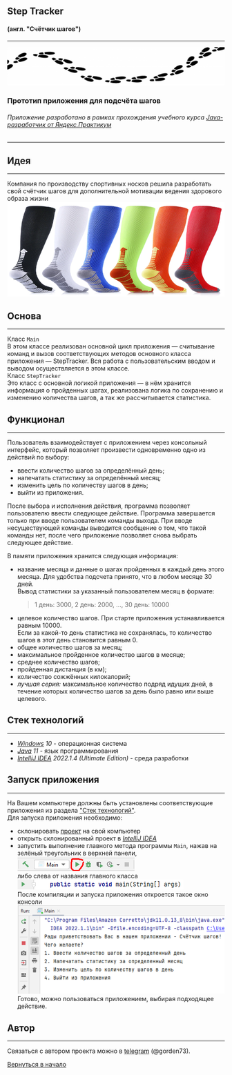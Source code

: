 ## Step Tracker
#### (англ. "Счётчик шагов")
***
![Steps](Steps.png)

### Прототип приложения для подсчёта шагов

###### Приложение разработано в рамках прохождения учебного курса [Java-разработчик от Яндекс.Практикум](https://practicum.yandex.ru/java-developer/)
***
## Идея
***
Компания по производству спортивных носков решила разработать свой счётчик шагов для дополнительной
мотивации ведения здорового образа жизни
<br>![Socks](Socks.png)

## Основа
***
Класс `Main`
<br>В этом классе реализован основной цикл приложения — считывание команд и вызов
соответствующих методов основного класса приложения — StepTracker. Вся работа с пользовательским
вводом и выводом осуществляется в этом классе.
<br>Класс `StepTracker`
<br>Это класс с основной логикой приложения — в нём хранится информация о пройденных шагах, реализована
логика по сохранению и изменению количества шагов, а так же рассчитывается статистика.

## Функционал
***
Пользователь взаимодействует с приложением через консольный интерфейс, который позволяет произвести
одновременно одно из действий по выбору:
- ввести количество шагов за определённый день;
- напечатать статистику за определённый месяц;
- изменить цель по количеству шагов в день;
- выйти из приложения.

После выбора и исполнения действия, программа позволяет пользователю ввести следующее
  действие. Программа завершается только при вводе пользователем команды выхода. При вводе
  несуществующей команды выводится сообщение о том, что такой команды нет, после чего
  приложение позволяет снова выбрать следующее действие.

В памяти приложения хранится следующая информация:
- название месяца и данные о шагах пройденных в каждый день этого месяца. Для удобства подсчета 
  принято, что в любом месяце 30 дней.
<br>Вывод статистики за указанный пользователем месяц в формате:
  >1 день: 3000, 2 день: 2000, ..., 30 день: 10000
- целевое количество шагов. При старте приложения устанавливается равным 10000.
<br>Если за какой-то день статистика не сохранялась, то количество шагов в этот день становится 
  равным 0.
- общее количество шагов за месяц;
- максимальное пройденное количество шагов в месяце;
- среднее количество шагов;
- пройденная дистанция (в км);
- количество сожжённых килокалорий;
- _лучшая серия:_ максимальное количество подряд идущих дней, в течение которых количество шагов 
за день было равно или выше целевого.

## Стек технологий
***
- *[Windows](https://www.microsoft.com/ru-ru/software-download/windows10) 10* - операционная
система
- *[Java](https://www.java.com/ru/) 11* - язык программирования
- *[IntelliJ IDEA](https://www.jetbrains.com/ru-ru/idea/download/?ysclid=l8l4s0cdro888284513#section=windows) 2022.1.4 (Ultimate Edition)* - среда разработки

## Запуск приложения
___
На Вашем компьютере должны быть установлены соответствующие приложения из раздела ["Стек
технологий"](#стек-технологий).
<br>Для запуска приложения необходимо:
- склонировать [проект](https://github.com/gorden73/java-sprint1-hw) на свой компьютер
- открыть склонированный проект в *[IntelliJ IDEA](https://www.jetbrains.com/ru-ru/idea/download/?ysclid=l8l4s0cdro888284513#section=windows)*
- запустить выполнение главного метода программы `Main`, нажав на зелёный треугольник в верхней 
  панели, 
<br>![MainRunExample1](RunMainMethodExample1.png)
<br>либо слева от названия главного класса
<br>![MainRunExample2](RunMainMethodExample2.png)
<br>После компиляции и запуска приложения откроется такое окно консоли
<br>![RunApplication](RunApplication.png)
<br>Готово, можно пользоваться приложением, выбирая подходящее действие.


## Автор
___
Связаться с автором проекта можно в [telegram](https://web.telegram.org/) (@gorden73).

[Вернуться в начало](#step-tracker)